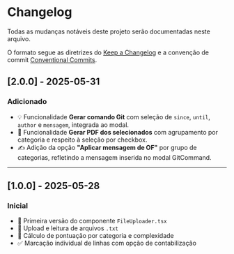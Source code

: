 # Changelog

Todas as mudanças notáveis deste projeto serão documentadas neste arquivo.

O formato segue as diretrizes do [Keep a Changelog](https://keepachangelog.com/pt-BR/1.0.0/)
e a convenção de commit [Conventional Commits](https://www.conventionalcommits.org/pt-br/v1.0.0/).

## [2.0.0] - 2025-05-31

### Adicionado

- 💡 Funcionalidade **Gerar comando Git** com seleção de `since`, `until`, `author` e `mensagem`, integrada ao modal.
- 🧾 Funcionalidade **Gerar PDF dos selecionados** com agrupamento por categoria e respeito à seleção por checkbox.
- ✍️ Adição da opção **"Aplicar mensagem de OF"** por grupo de categorias, refletindo a mensagem inserida no modal GitCommand.

---

## [1.0.0] - 2025-05-28

### Inicial

- 🚀 Primeira versão do componente `FileUploader.tsx`
- 📁 Upload e leitura de arquivos `.txt`
- 🧠 Cálculo de pontuação por categoria e complexidade
- ✅ Marcação individual de linhas com opção de contabilização
